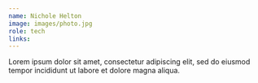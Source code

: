 ```yaml
---
name: Nichole Helton
image: images/photo.jpg
role: tech
links:
---
```


Lorem ipsum dolor sit amet, consectetur adipiscing elit, sed do eiusmod tempor incididunt ut labore et dolore magna aliqua.
